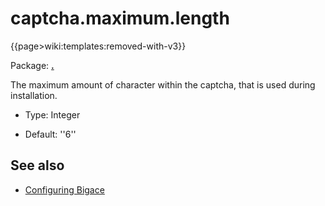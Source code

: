 # captcha.maximum.length

{{page>wiki:templates:removed-with-v3}}

Package: **[.](.)**

The maximum amount of character within the captcha, that is used during installation.


*  Type: Integer

*  Default: ''6''

## See also


*  [Configuring Bigace](bigace/manual/configurations)


